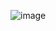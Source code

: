 ![image](https://github.com/piropatriot/CTF-Writeups/assets/127461439/d396060c-5dea-4d40-ba5b-22681b0e38ca)
